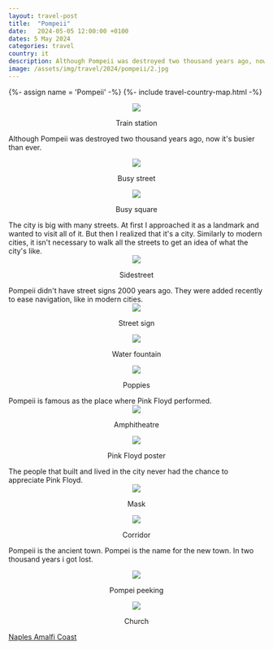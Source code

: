 ```yaml
---
layout: travel-post
title:  "Pompeii"
date:   2024-05-05 12:00:00 +0100
dates: 5 May 2024
categories: travel
country: it
description: Although Pompeii was destroyed two thousand years ago, now it's busier than ever.
image: /assets/img/travel/2024/pompeii/2.jpg
---
```


{%- assign name = 'Pompeii' -%}
{%- include travel-country-map.html -%}

<center>
    <img src="/assets/img/travel/2024/pompeii/1.jpg" />
    <p class="image-label">Train station</p>
</center>

Although Pompeii was destroyed two thousand years ago, now it's busier than ever.
<center>
    <img src="/assets/img/travel/2024/pompeii/3.jpg" />
    <p class="image-label">Busy street</p>
</center>
<center>
    <img src="/assets/img/travel/2024/pompeii/13.jpg" />
    <p class="image-label">Busy square</p>
</center>
The city is big with many streets. At first I approached it as a landmark and wanted to visit all of it. But then I realized that it's a city. Similarly to modern cities, it isn't necessary to walk all the streets to get an idea of what the city's like.
<center>
    <img src="/assets/img/travel/2024/pompeii/4.jpg" />
    <p class="image-label">Sidestreet</p>
</center>
Pompeii didn't have street signs 2000 years ago. They were added recently to ease navigation, like in modern cities. 
<center>
    <img src="/assets/img/travel/2024/pompeii/5.jpg" />
    <p class="image-label">Street sign</p>
</center>
<center>
    <img src="/assets/img/travel/2024/pompeii/6.jpg" />
    <p class="image-label">Water fountain</p>
</center>
<center>
    <img src="/assets/img/travel/2024/pompeii/2.jpg" />
    <p class="image-label">Poppies</p>
</center>
Pompeii is famous as the place where Pink Floyd performed.
<center>
    <img src="/assets/img/travel/2024/pompeii/7.jpg" />
    <p class="image-label">Amphitheatre</p>
</center>
<center>
    <img src="/assets/img/travel/2024/pompeii/8.jpg" />
    <p class="image-label">Pink Floyd poster</p>
</center>
The people that built and lived in the city never had the chance to appreciate Pink Floyd.
<center>
    <img src="/assets/img/travel/2024/pompeii/9.jpg" />
    <p class="image-label">Mask</p>
</center>
<center>
    <img src="/assets/img/travel/2024/pompeii/10.jpg" />
    <p class="image-label">Corridor</p>
</center>

Pompeii is the ancient town. Pompei is the name for the new town. In two thousand years i got lost.
<center>
    <img src="/assets/img/travel/2024/pompeii/11.jpg" />
    <p class="image-label">Pompei peeking</p>
</center>
<center>
    <img src="/assets/img/travel/2024/pompeii/12.jpg" />
    <p class="image-label">Church</p>
</center>


<a class="prev" href="/travel/2024/naples">
    Naples
</a>

<a class="next" href="/travel/2024/amalfi">
    Amalfi Coast
</a>
